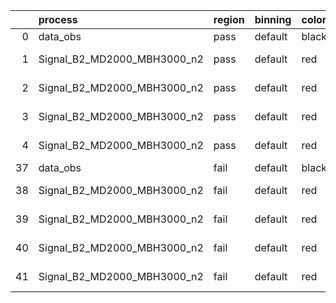 |    | process                     | region   | binning   | color   | process_type   |   scale | variation   | source_filename                                                      | source_histname    | alias                       | title     |   combine_idx |     lnN |   shapes | syst_type   | direction   | variation_alias   |
|---:|:----------------------------|:---------|:----------|:--------|:---------------|--------:|:------------|:---------------------------------------------------------------------|:-------------------|:----------------------------|:----------|--------------:|--------:|---------:|:------------|:------------|:------------------|
|  0 | data_obs                    | pass     | default   | black   | DATA           |       1 | nominal     | ./histograms_for_2DAlphabet_v18//BH_Data.root                        | hpass              | Data                        | Data      |           nan | nan     |      nan | nan         | nan         | nan               |
|  1 | Signal_B2_MD2000_MBH3000_n2 | pass     | default   | red     | SIGNAL         |       1 | lumi        | ./histograms_for_2DAlphabet_v18//BH_Signal_B2_MD2000_MBH3000_n2.root | hpass              | Signal_B2_MD2000_MBH3000_n2 | BH signal |           nan |   1.016 |      nan | lnN         | nan         | nan               |
|  2 | Signal_B2_MD2000_MBH3000_n2 | pass     | default   | red     | SIGNAL         |       1 | SVM         | ./histograms_for_2DAlphabet_v18//BH_Signal_B2_MD2000_MBH3000_n2.root | hpass_SVMsyst_up   | Signal_B2_MD2000_MBH3000_n2 | BH signal |           nan | nan     |        1 | shapes      | Up          | SVMsyst           |
|  3 | Signal_B2_MD2000_MBH3000_n2 | pass     | default   | red     | SIGNAL         |       1 | SVM         | ./histograms_for_2DAlphabet_v18//BH_Signal_B2_MD2000_MBH3000_n2.root | hpass_SVMsyst_down | Signal_B2_MD2000_MBH3000_n2 | BH signal |           nan | nan     |        1 | shapes      | Down        | SVMsyst           |
|  4 | Signal_B2_MD2000_MBH3000_n2 | pass     | default   | red     | SIGNAL         |       1 | nominal     | ./histograms_for_2DAlphabet_v18//BH_Signal_B2_MD2000_MBH3000_n2.root | hpass              | Signal_B2_MD2000_MBH3000_n2 | BH signal |           nan | nan     |      nan | nan         | nan         | nan               |
| 37 | data_obs                    | fail     | default   | black   | DATA           |       1 | nominal     | ./histograms_for_2DAlphabet_v18//BH_Data.root                        | hfail              | Data                        | Data      |           nan | nan     |      nan | nan         | nan         | nan               |
| 38 | Signal_B2_MD2000_MBH3000_n2 | fail     | default   | red     | SIGNAL         |       1 | lumi        | ./histograms_for_2DAlphabet_v18//BH_Signal_B2_MD2000_MBH3000_n2.root | hfail              | Signal_B2_MD2000_MBH3000_n2 | BH signal |           nan |   1.016 |      nan | lnN         | nan         | nan               |
| 39 | Signal_B2_MD2000_MBH3000_n2 | fail     | default   | red     | SIGNAL         |       1 | SVM         | ./histograms_for_2DAlphabet_v18//BH_Signal_B2_MD2000_MBH3000_n2.root | hfail_SVMsyst_up   | Signal_B2_MD2000_MBH3000_n2 | BH signal |           nan | nan     |        1 | shapes      | Up          | SVMsyst           |
| 40 | Signal_B2_MD2000_MBH3000_n2 | fail     | default   | red     | SIGNAL         |       1 | SVM         | ./histograms_for_2DAlphabet_v18//BH_Signal_B2_MD2000_MBH3000_n2.root | hfail_SVMsyst_down | Signal_B2_MD2000_MBH3000_n2 | BH signal |           nan | nan     |        1 | shapes      | Down        | SVMsyst           |
| 41 | Signal_B2_MD2000_MBH3000_n2 | fail     | default   | red     | SIGNAL         |       1 | nominal     | ./histograms_for_2DAlphabet_v18//BH_Signal_B2_MD2000_MBH3000_n2.root | hfail              | Signal_B2_MD2000_MBH3000_n2 | BH signal |           nan | nan     |      nan | nan         | nan         | nan               |